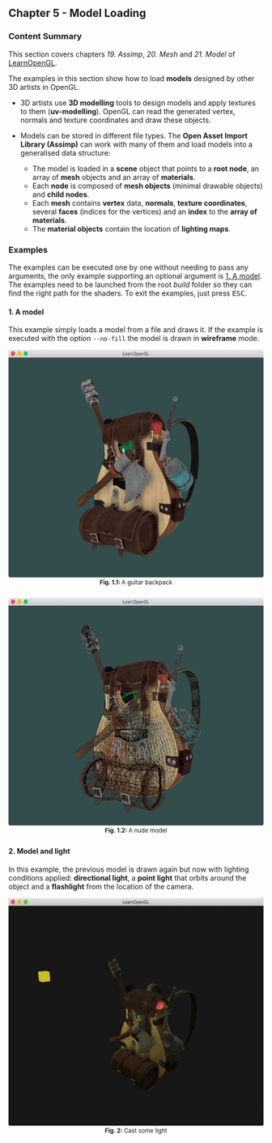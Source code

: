 ## Chapter 5 - Model Loading
### Content Summary
This section covers chapters *19. Assimp*, *20. Mesh* and *21. Model* of [LearnOpenGL](https://learnopengl.com).

The examples in this section show how to load **models** designed by other 3D artists in OpenGL.

- 3D artists use **3D modelling** tools to design models and apply textures to them (**uv-modelling**). OpenGL can read the generated vertex, normals and texture coordinates and draw these objects.

- Models can be stored in different file types. The **Open Asset Import Library (Assimp)** can work with many of them and load models into a generalised data structure:
    - The model is loaded in a **scene** object that points to a **root node**, an array of **mesh** objects and an array of **materials**.
    - Each **node** is composed of **mesh objects** (minimal drawable objects) and **child nodes**.
    - Each **mesh** contains **vertex** data, **normals**, **texture coordinates**, several **faces** (indices for the vertices) and an **index** to the **array of materials**.
    - The **material objects** contain the location of **lighting maps**.

### Examples
The examples can be executed one by one without needing to pass any arguments, the only example supporting an optional argument is [1. A model](#1-a-model). The examples need to be launched from the root *build* folder so they can find the right path for the shaders. To exit the examples, just press <kbd>ESC</kbd>.

#### 1. A model
This example simply loads a model from a file and draws it. If the example is executed with the option ```--no-fill``` the model is drawn in **wireframe** mode.

<div align="center">
  <img src="images/01-model.png" height="450"><br>
  <sup><strong>Fig. 1.1: </strong> A guitar backpack </sup>
</div>
<br>
<div align="center">
  <img src="images/01-wireframe.png" height="450"><br>
  <sup><strong>Fig. 1.2: </strong> A nude model </sup>
</div>

#### 2. Model and light
In this example, the previous model is drawn again but now with lighting conditions applied: **directional light**, a **point light** that orbits around the object and a **flashlight** from the location of the camera.

<div align="center">
  <img src="images/02-lighting.gif" height="450"><br>
  <sup><strong>Fig. 2: </strong> Cast some light </sup>
</div>

